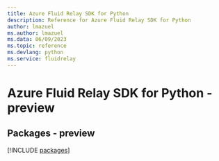 ```yaml
---
title: Azure Fluid Relay SDK for Python
description: Reference for Azure Fluid Relay SDK for Python
author: lmazuel
ms.author: lmazuel
ms.data: 06/09/2023
ms.topic: reference
ms.devlang: python
ms.service: fluidrelay
---
```

# Azure Fluid Relay SDK for Python - preview
## Packages - preview
[!INCLUDE [packages](fluid-relay-index.md)]